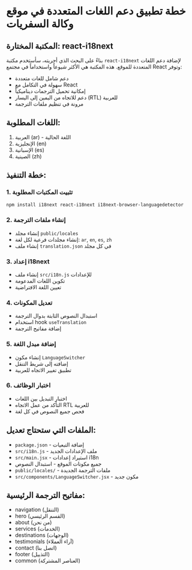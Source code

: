 # خطة تطبيق دعم اللغات المتعددة في موقع وكالة السفريات

## المكتبة المختارة: react-i18next

بناءً على البحث الذي أجريته، سأستخدم مكتبة `react-i18next` لإضافة دعم اللغات المتعددة للموقع. هذه المكتبة هي الأكثر شيوعاً واستخداماً في مجتمع React وتوفر:

- دعم شامل للغات متعددة
- سهولة في التكامل مع React
- إمكانية تحميل الترجمات ديناميكياً
- دعم للاتجاه من اليمين إلى اليسار (RTL) للعربية
- مرونة في تنظيم ملفات الترجمة

## اللغات المطلوبة:
1. العربية (ar) - اللغة الحالية
2. الإنجليزية (en) 
3. الإسبانية (es)
4. الصينية (zh)

## خطة التنفيذ:

### 1. تثبيت المكتبات المطلوبة
```bash
npm install i18next react-i18next i18next-browser-languagedetector
```

### 2. إنشاء ملفات الترجمة
- إنشاء مجلد `public/locales` 
- إنشاء مجلدات فرعية لكل لغة: `ar`, `en`, `es`, `zh`
- إنشاء ملف `translation.json` في كل مجلد

### 3. إعداد i18next
- إنشاء ملف `src/i18n.js` للإعدادات
- تكوين اللغات المدعومة
- تعيين اللغة الافتراضية

### 4. تعديل المكونات
- استبدال النصوص الثابتة بدوال الترجمة
- استخدام hook `useTranslation`
- إضافة مفاتيح الترجمة

### 5. إضافة مبدل اللغة
- إنشاء مكون `LanguageSwitcher`
- إضافته إلى شريط التنقل
- تطبيق تغيير الاتجاه للعربية

### 6. اختبار الوظائف
- اختبار التبديل بين اللغات
- التأكد من عمل الاتجاه RTL للعربية
- فحص جميع النصوص في كل لغة

## الملفات التي ستحتاج تعديل:
- `package.json` - إضافة التبعيات
- `src/i18n.js` - ملف الإعدادات الجديد
- `src/main.jsx` - استيراد إعدادات i18n
- جميع مكونات الموقع - استبدال النصوص
- `public/locales/` - ملفات الترجمة الجديدة
- `src/components/LanguageSwitcher.jsx` - مكون جديد

## مفاتيح الترجمة الرئيسية:
- navigation (التنقل)
- hero (القسم الرئيسي)
- about (من نحن)
- services (الخدمات)
- destinations (الوجهات)
- testimonials (آراء العملاء)
- contact (اتصل بنا)
- footer (التذييل)
- common (العناصر المشتركة)

